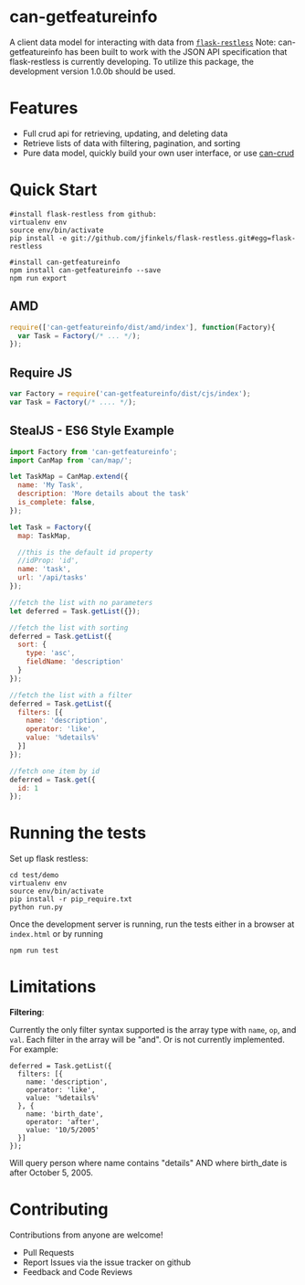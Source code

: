 <!--
@page can-getfeatureinfo Home
@group can-getfeatureinfo.types Type Definitions
-->

# can-getfeatureinfo
A client data model for interacting with data from [`flask-restless`](https://github.com/jfinkels/flask-restless)
Note: can-getfeatureinfo has been built to work with the JSON API specification that
flask-restless is currently developing. To utilize this package, the development version 1.0.0b should be used.


# Features
- Full crud api for retrieving, updating, and deleting data
- Retrieve lists of data with filtering, pagination, and sorting
- Pure data model, quickly build your own user interface, or use [can-crud](https://github.com/roemhildtg/can-crud-app)

# Quick Start

```
#install flask-restless from github:
virtualenv env
source env/bin/activate
pip install -e git://github.com/jfinkels/flask-restless.git#egg=flask-restless

#install can-getfeatureinfo
npm install can-getfeatureinfo --save
npm run export
```

## AMD

```javascript
require(['can-getfeatureinfo/dist/amd/index'], function(Factory){
  var Task = Factory(/* ... */);
});
```

## Require JS

```javascript
var Factory = require('can-getfeatureinfo/dist/cjs/index');
var Task = Factory(/* .... */);
```

## StealJS - ES6 Style Example

```javascript
import Factory from 'can-getfeatureinfo';
import CanMap from 'can/map/';

let TaskMap = CanMap.extend({
  name: 'My Task',
  description: 'More details about the task'
  is_complete: false,
});

let Task = Factory({
  map: TaskMap,

  //this is the default id property
  //idProp: 'id',
  name: 'task',
  url: '/api/tasks'
});

//fetch the list with no parameters
let deferred = Task.getList({});

//fetch the list with sorting
deferred = Task.getList({
  sort: {
    type: 'asc',
    fieldName: 'description'
  }
});

//fetch the list with a filter
deferred = Task.getList({
  filters: [{
    name: 'description',
    operator: 'like',
    value: '%details%'
  }]
});

//fetch one item by id
deferred = Task.get({
  id: 1
});
```

# Running the tests
Set up flask restless:

```
cd test/demo
virtualenv env
source env/bin/activate
pip install -r pip_require.txt
python run.py
```

Once the development server is running, run the tests either in a browser at `index.html` or by running

```
npm run test
```

# Limitations
**Filtering**:

Currently the only filter syntax supported is the array type with `name`, `op`, and `val`. Each filter in the array will be "and". Or is not currently implemented. For example:

```
deferred = Task.getList({
  filters: [{
    name: 'description',
    operator: 'like',
    value: '%details%'
  }, {
    name: 'birth_date',
    operator: 'after',
    value: '10/5/2005'
  }]
});
```

Will query person where name contains "details" AND where birth_date is after October 5, 2005.

# Contributing
Contributions from anyone are welcome!
- Pull Requests
- Report Issues via the issue tracker on github
- Feedback and Code Reviews
